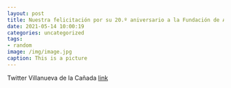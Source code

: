 ```yaml
---
layout: post
title: Nuestra felicitación por su 20.º aniversario a la Fundación de Ayuda a los Animales, protectora de  VillanuevaDeLaCañada. Su pr...
date: 2021-05-14 10:00:19
categories: uncategorized
tags:
- random
image: /img/image.jpg
caption: This is a picture
---
```

Twitter Villanueva de la Cañada [link](https://twitter.com/AytoVDLCanada/status/1392779733557972993)
